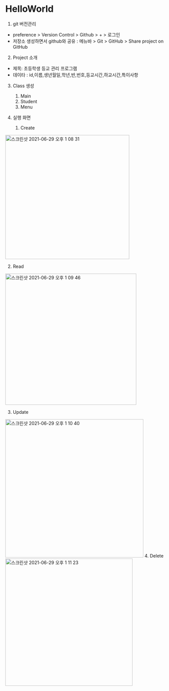 # HelloWorld

1. git 버전관리 
- preference > Version Control > Github > + > 로그인 
- 저장소 생성하면서 github와 공유 : 메뉴바 > Git > GitHub > Share project on GitHub 



2. Project 소개
- 제목: 초등학생 등교 관리 프로그램 
- 데이타 : id,이름,생년월일,학년,반,번호,등교시간,하교시간,특이사항


3. Class 생성 

    1) Main
    2) Student 
    3) Menu 
   
4. 실행 화면 
   1. Create

<img width="387" alt="스크린샷 2021-06-29 오후 1 08 31" src="https://user-images.githubusercontent.com/63465350/123735950-24b1c680-d8db-11eb-9d5a-bfc3a35ec0b8.png">
      

   2. Read

<img width="409" alt="스크린샷 2021-06-29 오후 1 09 46" src="https://user-images.githubusercontent.com/63465350/123736018-490da300-d8db-11eb-9651-5c56d25453a0.png">
      

   3. Update

<img width="431" alt="스크린샷 2021-06-29 오후 1 10 40" src="https://user-images.githubusercontent.com/63465350/123736076-68a4cb80-d8db-11eb-9935-6100f37efef0.png">
   4. Delete 

<img width="397" alt="스크린샷 2021-06-29 오후 1 11 23" src="https://user-images.githubusercontent.com/63465350/123736118-82dea980-d8db-11eb-8aa8-51202c197561.png">


   
    
